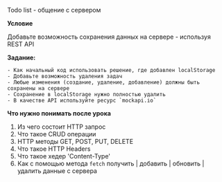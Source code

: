 Todo list - общение с сервером

**Условие**

Добавьте возможность сохранения данных на сервере - используя REST API

**Задание:**

    - Как начальный код использовать решение, где добавлен localStorage
    - Добавьте возможность удаления задач
    - Любые изменения (создание, удаление, добавление) должны быть сохранены на сервере
    - Сохранение в localStorage нужно полностью удалить
    - В качестве API используйте ресурс `mockapi.io`

**Что нужно понимать после урока**

1. Из чего состоит HTTP запрос
2. Что такое CRUD операции
3. HTTP методы GET, POST, PUT, DELETE
4. Что такое HTTP Headers
5. Что такое хедер 'Content-Type'
6. Как с помощью метода `fetch` получить | добавить | обновить | удалить данные с сервера

